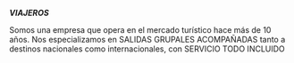 ***VIAJEROS***

Somos una empresa que opera en el mercado turístico hace más de 10 años. Nos especializamos en SALIDAS GRUPALES ACOMPAÑADAS tanto a destinos nacionales como internacionales, con SERVICIO TODO INCLUIDO


